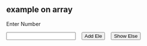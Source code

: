 <h2>example on array</h2>
<label>Enter Number</label>

<input type="text" id="txtNum" > &nbsp;&nbsp;
<button onclick="addItems()">Add Ele</button> &nbsp;&nbsp;
<button onclick="showItems()">Show Else</button><br><br>
<output id="dat"> </output> <bR> </bR>
<output id="result"> </output>
<script>
    var data = [];
    var i=0;
    function addItem()
    {
        data[i] = parseInt( txtNum.value);
        i++;
        txtNum.value="";
        txtNum.focus();
    }
    function showItems()
    {
        let total=0;
        for(let j=0; j<data.length; j++)
        
        total+=data[j];
    data.value=data;
    result.value="Sum of Array Elements : "+total;
    }
</script>
